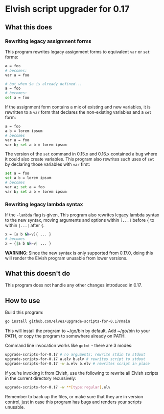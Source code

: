 # Elvish script upgrader for 0.17

## What this does

### Rewriting legacy assignment forms

This program rewrites legacy assignment forms to equivalent `var` or `set`
forms:

```sh
a = foo
# becomes:
var a = foo

# but when $a is already defined...
a = foo
# becomes:
set a = foo
```

If the assignment form contains a mix of existing and new variables, it is
rewritten to a `var` form that declares the non-existing variables and a `set`
form:

```sh
a = foo
a b = lorem ipsum
# becomes
var a = foo
var b; set a b = lorem ipsum
```

The version of the `set` command in 0.15.x and 0.16.x contained a bug where it
could also create variables. This program also rewrites such uses of `set` by
declaring those variables with `var` first:

```sh
set a = foo
set a b = lorem ipsum
# becomes
var a; set a = foo
var b; set a b = lorem ipsum
```

### Rewriting legacy lambda syntax

If the `-lambda` flag is given, This program also rewrites legacy lambda syntax
to the new syntax, moving arguments and options within `[...]` before `{` to
within `|...|` after `{`.

```sh
x = [a b &k=v]{ ... }
# becomes
x = {|a b &k=v| ... }
```

**WARNING**: Since the new syntax is only supported from 0.17.0, doing this will
render the Elvish program unusable from lower versions.

## What this doesn't do

This program does not handle any other changes introduced in 0.17.

## How to use

Build this program:

```sh
go install github.com/elves/upgrade-scripts-for-0.17@main
```

This will install the program to ~/go/bin by default. Add ~/go/bin to your PATH,
or copy the program to somewhere already on PATH.

Command line invocation works like `gofmt` - there are 3 modes:

```sh
upgrade-scripts-for-0.17 # no arguments; rewrite stdin to stdout
upgrade-scripts-for-0.17 a.elv b.elv # rewrites script to stdout
upgrade-scripts-for-0.17 -w a.elv b.elv # rewrites script in place
```

If you're invoking it from Elvish, use the following to rewrite all Elvish
scripts in the current directory recursively:

```sh
upgrade-scripts-for-0.17 -w **[type:regular].elv
```

Remember to back up the files, or make sure that they are in version control,
just in case this program has bugs and renders your scripts unusable.
